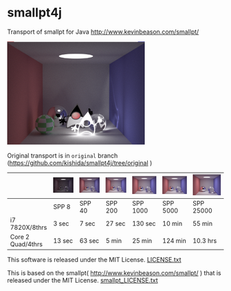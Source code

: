 # smallpt4j

Transport of smallpt for Java
http://www.kevinbeason.com/smallpt/

<img src="results/image_duke5000.png" width="320px" alt="duke 5000">

Original transport is in `original` branch (https://github.com/kishida/smallpt4j/tree/original )

|                 |![SPP 8](results/image_8.png)|![SPP40](results/image_40.png)|![SPP200](results/image_200.png)|![SPP1000](results/image_1000.png)|![SPP5000](results/image_5000.png)|![SPP25000](results/image_25000.png)|
|:---|:---|:---|:---|:---|:---|:---|
|                 |SPP 8                |SPP 40                |SPP 200                 |SPP 1000                  |SPP 5000                  |SPP 25000                   |
|i7 7820X/8thrs   |3 sec                |7 sec                 |27 sec                  |130 sec                   |10 min                    |55 min                      |
|Core 2 Quad/4thrs|13 sec               |63 sec                |5 min                   |25 min                    |124 min                   |10.3 hrs                    |

This software is released under the MIT License.
[LICENSE.txt](LICENSE.txt)

This is based on the smallpt( http://www.kevinbeason.com/smallpt/ )
that is released under the MIT License.
[smallpt_LICENSE.txt](smallpt_LICENSE.txt)

